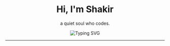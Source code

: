 <h1 align="center">Hi, I'm Shakir</h1>

<p align="center">a quiet soul who codes.</p>

<p align="center">
  <img src="https://readme-typing-svg.herokuapp.com?font=Fira+Code&pause=1000&center=true&vCenter=true&color=999999&width=435&lines=coding+in+silence...;with+coffee+and+cats." alt="Typing SVG" />
</p>

---

